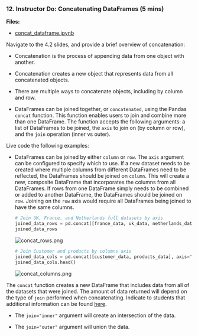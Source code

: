 ### 12. Instructor Do: Concatenating DataFrames (5 mins)

**Files:**

* [concat_dataframe.ipynb](Activities/12-Concating_DataFrames/Solved/concat_dataframe.ipynb)

Navigate to the 4.2 slides, and provide a brief overview of concatenation:

* Concatenation is the process of appending data from one object with another.

* Concatenation creates a new object that represents data from all concatenated objects.

* There are multiple ways to concatenate objects, including by column and row.

* DataFrames can be joined together, or `concatenated`, using the Pandas `concat` function. This function enables users to join and combine more than one DataFrame. The function accepts the following arguments: a list of DataFrames to be joined, the `axis` to join on (by column or row), and the `join` operation (inner vs outer).

Live code the following examples:

* DataFrames can be joined by either `column` or `row`. The `axis` argument can be configured to specify which to use. If a new dataset needs to be created where multiple columns from different DataFrames need to be reflected, the DataFrames should be joined on `column`. This will create a new, composite DataFrame that incorporates the columns from all DataFrames. If rows from one DataFrame simply needs to be combined or added to another DataFrame, the DataFrames should be joined on `row`. Joining on the `row` axis would require all DataFrames being joined to have the same columns.

  ```python
  # Join UK, France, and Netherlands full datasets by axis
  joined_data_rows = pd.concat([france_data, uk_data, netherlands_data], axis="rows", join="inner")
  joined_data_rows
  ```

  ![concat_rows.png](Images/concat_rows.png)

  ```python
  # Join Customer and products by columns axis
  joined_data_cols = pd.concat([customer_data, products_data], axis="columns", join="inner")
  joined_data_cols.head()
  ```

  ![concat_columns.png](Images/concat_columns.png)

The `concat` function creates a new DataFrame that includes data from all of the datasets that were joined. The amount of data returned will depend on the type of `join` performed when concatenating. Indicate to students that additional information can be found [here](https://pandas.pydata.org/pandas-docs/stable/user_guide/merging.html#set-logic-on-the-other-axes).

* The `join="inner"` argument will create an intersection of the data.

* The `join="outer"` argument will union the data.
